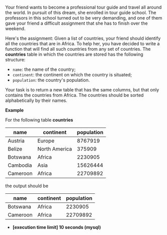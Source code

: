 
Your friend wants to become a professional tour guide and travel all around the world. In pursuit of this dream, she enrolled in tour guide school. The professors in this school turned out to be very demanding, and one of them gave your friend a difficult assignment that she has to finish over the weekend.

Here's the assignment: Given a list of countries, your friend should identify all the countries that are in Africa. To help her, you have decided to write a function that will find all such countries from any set of countries. The  **countries**  table in which the countries are stored has the following structure:

-   `name`: the name of the country;
-   `continent`: the continent on which the country is situated;
-   `population`: the country's population.

Your task is to return a new table that has the same columns, but that only contains the countries from Africa. The countries should be sorted alphabetically by their names.

**Example**

For the following table  **countries**

| name		| continent		| population	|
|-----------|---------------|---------------|
| Austria	| Europe		| 8767919		|
| Belize	| North America	| 375909		|
| Botswana	| Africa		| 2230905		|
| Cambodia	| Asia			| 15626444		|
| Cameroon	| Africa		| 22709892		|

the output should be

| name		| continent		| population	|
|-----------|---------------|---------------|
| Botswana	| Africa		| 2230905		|
| Cameroon	| Africa		| 22709892		|

-   **[execution time limit] 10 seconds (mysql)**